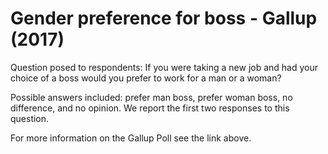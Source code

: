 # Gender preference for boss - Gallup (2017)

Question posed to respondents: If you were taking a new job and had your choice of a boss would you prefer to work for a man or a woman?

Possible answers included: prefer man boss, prefer woman boss, no difference, and no opinion. 
We report the first two responses to this question.

For more information on the Gallup Poll see the link above. 
